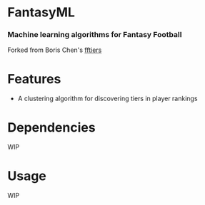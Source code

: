 # FantasyML 
### Machine learning algorithms for Fantasy Football
Forked from Boris Chen's [fftiers](https://github.com/borisachen/fftiers)

# Features
* A clustering algorithm for discovering tiers in player rankings

# Dependencies
WIP

# Usage
WIP